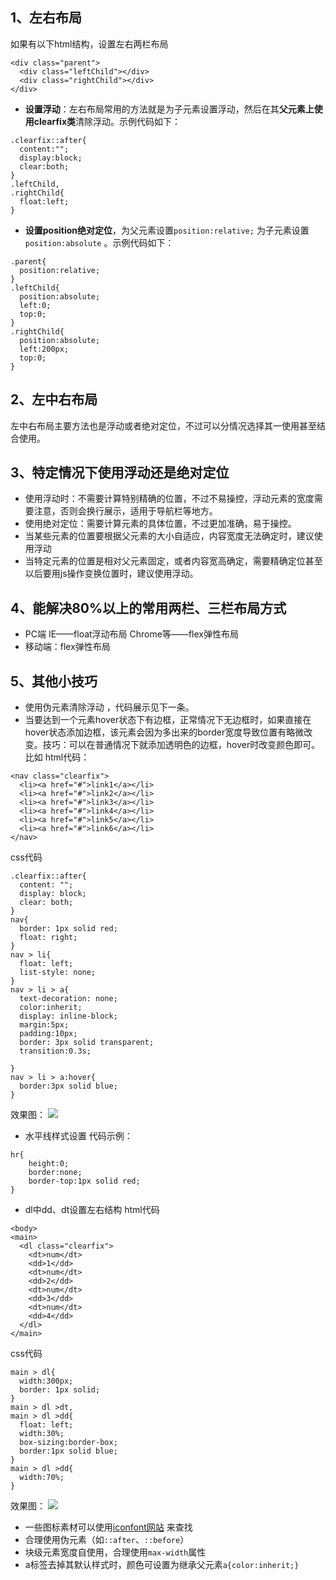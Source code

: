 ## 1、左右布局

如果有以下html结构，设置左右两栏布局
```
<div class="parent">
  <div class="leftChild"></div>
  <div class="rightChild"></div>
</div>
```

- **设置浮动**：左右布局常用的方法就是为子元素设置浮动，然后在其**父元素上使用clearfix类**清除浮动。示例代码如下：
```
.clearfix::after{
  content:"";
  display:block;
  clear:both;
}
.leftChild,
.rightChild{
  float:left;
}
```
- **设置position绝对定位**，为父元素设置`position:relative;` 为子元素设置`position:absolute` 。示例代码如下：
```
.parent{
  position:relative;
}
.leftChild{
  position:absolute;
  left:0;
  top:0;
}
.rightChild{
  position:absolute;
  left:200px;
  top:0;
}
```

## 2、左中右布局

左中右布局主要方法也是浮动或者绝对定位，不过可以分情况选择其一使用甚至结合使用。


## 3、特定情况下使用浮动还是绝对定位

- 使用浮动时：不需要计算特别精确的位置，不过不易操控，浮动元素的宽度需要注意，否则会换行展示，适用于导航栏等地方。
- 使用绝对定位：需要计算元素的具体位置，不过更加准确，易于操控。
- 当某些元素的位置要根据父元素的大小自适应，内容宽度无法确定时，建议使用浮动
- 当特定元素的位置是相对父元素固定，或者内容宽高确定，需要精确定位甚至以后要用js操作变换位置时，建议使用浮动。

## 4、能解决80%以上的常用两栏、三栏布局方式
- PC端
IE——float浮动布局
Chrome等——flex弹性布局
- 移动端：flex弹性布局


## 5、其他小技巧

- 使用伪元素清除浮动 ，代码展示见下一条。
- 当要达到一个元素hover状态下有边框，正常情况下无边框时，如果直接在hover状态添加边框，该元素会因为多出来的border宽度导致位置有略微改变。技巧：可以在普通情况下就添加透明色的边框，hover时改变颜色即可。比如
html代码：
```
<nav class="clearfix">
  <li><a href="#">link1</a></li>
  <li><a href="#">link2</a></li>
  <li><a href="#">link3</a></li>
  <li><a href="#">link4</a></li>
  <li><a href="#">link5</a></li>
  <li><a href="#">link6</a></li>
</nav>
```
css代码
```
.clearfix::after{
  content: "";
  display: block;
  clear: both;
}
nav{
  border: 1px solid red;
  float: right;
}
nav > li{
  float: left;
  list-style: none;
}
nav > li > a{
  text-decoration: none;
  color:inherit;
  display: inline-block;
  margin:5px;
  padding:10px;
  border: 3px solid transparent;
  transition:0.3s;
  
}
nav > li > a:hover{
  border:3px solid blue;
}
```
效果图：
![](https://upload-images.jianshu.io/upload_images/11827773-53efec9a52663679.png?imageMogr2/auto-orient/strip%7CimageView2/2/w/1240)

- 水平线样式设置
代码示例：
```
hr{
	height:0;
	border:none;
	border-top:1px solid red;
}
```
- dl中dd、dt设置左右结构
html代码
```
<body>
<main>
  <dl class="clearfix">
    <dt>num</dt>
    <dd>1</dd>
    <dt>num</dt>
    <dd>2</dd>
    <dt>num</dt>
    <dd>3</dd>
    <dt>num</dt>
    <dd>4</dd>
  </dl>
</main>
```
css代码
```
main > dl{
  width:300px;
  border: 1px solid;
}
main > dl >dt,
main > dl >dd{
  float: left;
  width:30%;
  box-sizing:border-box;
  border:1px solid blue;
}
main > dl >dd{
  width:70%;
}
```
效果图：
![](https://upload-images.jianshu.io/upload_images/11827773-37447044abd6081c.png?imageMogr2/auto-orient/strip%7CimageView2/2/w/1240)

- 一些图标素材可以使用[iconfont网站](http://www.iconfont.cn/) 来查找
- 合理使用伪元素（如`::after`、`::before`）
- 块级元素宽度自使用，合理使用`max-width`属性
- a标签去掉其默认样式时，颜色可设置为继承父元素`a{color:inherit;}`

